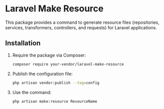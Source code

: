 # Laravel Make Resource

This package provides a command to generate resource files (repositories, services, transformers, controllers, and requests) for Laravel applications.

## Installation

1. Require the package via Composer:
   ```bash
   composer require your-vendor/laravel-make-resource
   ```

2. Publish the configuration file:
   ```bash
   php artisan vendor:publish --tag=config
   ```

3. Use the command:
   ```bash
   php artisan make:resource ResourceName
   ```
